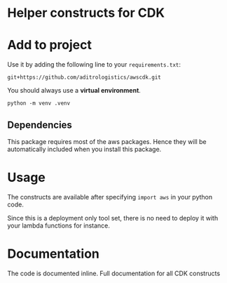 # Helper constructs for CDK

# Add to project
Use it by adding the following line to your `requirements.txt`:

```
git+https://github.com/aditrologistics/awscdk.git
```

You should always use a **virtual environment**.
```
python -m venv .venv
```


## Dependencies
This package requires most of the aws packages. Hence they will be automatically included when you install this package.

# Usage

The constructs are available after specifying `import aws` in your python code.

Since this is a deployment only tool set, there is no need to deploy it with your lambda functions for instance.

# Documentation
The code is documented inline. Full documentation for all CDK constructs